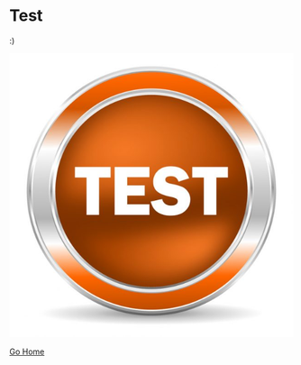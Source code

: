 # Test
:)

![Test Image](pages/test/test.png "Test")

[Go Home](/)

<script>
    console.log("test");
</script>